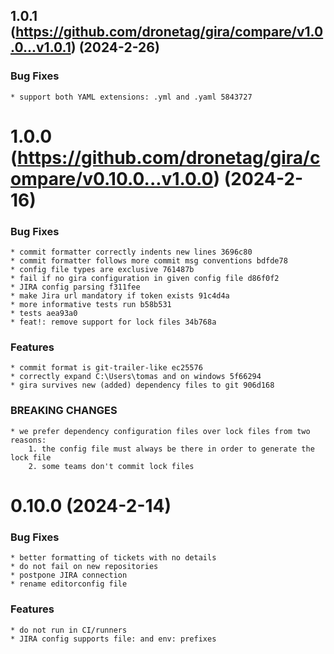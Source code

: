 ## 1.0.1 (https://github.com/dronetag/gira/compare/v1.0.0...v1.0.1) (2024-2-26)

### Bug Fixes

    * support both YAML extensions: .yml and .yaml 5843727

# 1.0.0 (https://github.com/dronetag/gira/compare/v0.10.0...v1.0.0) (2024-2-16)

### Bug Fixes

    * commit formatter correctly indents new lines 3696c80
    * commit formatter follows more commit msg conventions bdfde78
    * config file types are exclusive 761487b
    * fail if no gira configuration in given config file d86f0f2
    * JIRA config parsing f311fee
    * make Jira url mandatory if token exists 91c4d4a
    * more informative tests run b58b531
    * tests aea93a0
    * feat!: remove support for lock files 34b768a

### Features

    * commit format is git-trailer-like ec25576
    * correctly expand C:\Users\tomas and on windows 5f66294
    * gira survives new (added) dependency files to git 906d168

### BREAKING CHANGES

    * we prefer dependency configuration files over lock files from two reasons:
        1. the config file must always be there in order to generate the lock file
        2. some teams don't commit lock files

# 0.10.0 (2024-2-14)

### Bug Fixes

    * better formatting of tickets with no details
    * do not fail on new repositories
    * postpone JIRA connection
    * rename editorconfig file

### Features

    * do not run in CI/runners
    * JIRA config supports file: and env: prefixes
